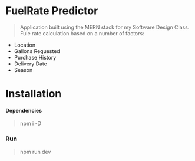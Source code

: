 # FuelRate Predictor

> Application built using the MERN stack for my Software Design Class.
> Fule rate calculation based on a number of factors:

- Location
- Gallons Requested
- Purchase History
- Delivery Date
- Season

# Installation

#### Dependencies

> npm i -D

### Run

> npm run dev

